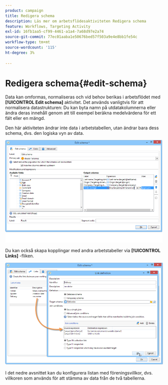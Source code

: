 ```yaml
---
product: campaign
title: Redigera schema
description: Läs mer om arbetsflödesaktiviteten Redigera schema
feature: Workflows, Targeting Activity
exl-id: 16fb1aa5-cf99-4461-a1a4-7a68d97e2a74
source-git-commit: 77ec01aaba1e50676bed57f503a9e4e8bb1fe54c
workflow-type: tm+mt
source-wordcount: '115'
ht-degree: 3%

---
```


# Redigera schema{#edit-schema}



Data kan omformas, normaliseras och vid behov berikas i arbetsflödet med **[!UICONTROL Edit schema]** aktivitet. Det används vanligtvis för att normalisera datastrukturen: Du kan byta namn på utdatakolumnerna eller ändra deras innehåll genom att till exempel beräkna medelvärdena för ett fält eller en mängd.

Den här aktiviteten ändrar inte data i arbetstabellen, utan ändrar bara dess schema, dvs. den logiska vyn av data.

![](assets/wf_manipulation_box.png)

Du kan också skapa kopplingar med andra arbetstabeller via **[!UICONTROL Links]** -fliken.

![](assets/wf_manipulation_box_link_tab.png)

I det nedre avsnittet kan du konfigurera listan med föreningsvillkor, dvs. villkoren som används för att stämma av data från de två tabellerna.
